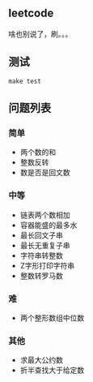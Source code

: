 ## leetcode

啥也别说了，刷。。。

## 测试

```shell script
make test
```

## 问题列表

### 简单

+ 两个数的和
+ 整数反转
+ 数是否是回文数

### 中等

+ 链表两个数相加
+ 容器能盛的最多水
+ 最长回文子串
+ 最长无重复子串
+ 字符串转整数
+ Z字形打印字符串
+ 整数转罗马数

### 难 

+ 两个整形数组中位数

### 其他

+ 求最大公约数
+ 折半查找大于给定数
